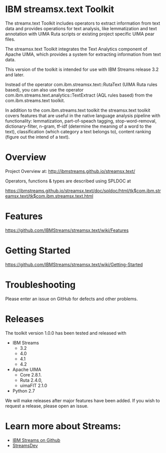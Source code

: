 # IBM streamsx.text Toolkit

The streamx.text Toolkit includes operators to extract information from text data and provides operations for text analysis, like lemmatization and text annotation with UIMA Ruta scripts or existing project specific UIMA pear files.

The streamsx.text Toolkit integrates the Text Analytics component of Apache UIMA, which provides a system for extracting information from text data.

This version of the toolkit is intended for use with IBM Streams release 3.2 and later.

Instead of the operator com.ibm.streamsx.text::RutaText (UIMA Ruta rules based), you can also use the operator com.ibm.streams.text.analytics::TextExtract (AQL rules based) from the com.ibm.streams.text toolkit.

In addition to the com.ibm.streams.text toolkit the streamsx.text toolkit covers features that are useful in the native language analysis pipeline with functionality: lemmatization, part-of-speach tagging, stop-word-removal, dictionary-filter, n-gram, tf-idf (determine the meaning of a word to the text), classification (which category a text belongs to), content ranking (figure out the intend of a text).

# Overview

Project Overview at: http://ibmstreams.github.io/streamsx.text/

Operators, functions & types are described using SPLDOC at

https://ibmstreams.github.io/streamsx.text/doc/spldoc/html/tk$com.ibm.streamsx.text/tk$com.ibm.streamsx.text.html

# Features

https://github.com/IBMStreams/streamsx.text/wiki/Features

# Getting Started

https://github.com/IBMStreams/streamsx.text/wiki/Getting-Started

# Troubleshooting

Please enter an issue on GitHub for defects and other problems. 

# Releases

The toolkit version 1.0.0 has been tested and released with
* IBM Streams
    + 3.2
    + 4.0
    + 4.1
    + 4.2
* Apache UIMA
    + Core 2.8.1.
    + Ruta 2.4.0,
    + uimaFIT 2.1.0
* Python 2.7

We will make releases after major features have been added. If you wish to request a release, please open an issue.

# Learn more about Streams:

* [IBM Streams on Github](http://ibmstreams.github.io/)
* [StreamsDev](https://developer.ibm.com/streamsdev/)
